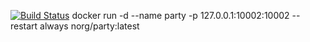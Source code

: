 [![Build Status](https://travis-ci.com/SonicNorg/calcparty.svg?branch=master)](https://travis-ci.com/SonicNorg/calcparty)
docker run -d --name party -p 127.0.0.1:10002:10002 --restart always norg/party:latest
